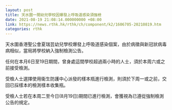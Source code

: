 ```yaml
---
layout: post
title: 天水圍一間幼兒學校因爆發上呼吸道感染須強檢
date: 2021-08-19 21:08:14.000000000 +08:00
link: https://news.rthk.hk/rthk/ch/component/k2/1606705-20210819.htm
categories: rthk
---
```


天水圍香港聖公會夏瑞芸幼兒學校爆發上呼吸道感染個案，由於病徵與新冠狀病毒病相似，當局將學校納入強制檢測公告。

任何在本月6日至19日期間，曾身處這間學校超過兩小時的人士，須於本周六或之前接受檢測。

受檢人士選擇使用衞生防護中心派發的樣本瓶進行檢測，則須於下周一或之前，交回已採樣本的檢測樣本收集瓶。

受檢人士若在本周二至今日(8月19日)期間已進行檢測，會獲視為已遵從強制檢測公告的規定。
